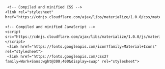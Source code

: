 <!DOCTYPE html>
<html lang="en">
<head>
    <meta charset="UTF-8">
    <meta name="viewport" content="width=device-width, initial-scale=1.0">
    <title>OpenCQ-Documentation</title>

     <!-- Compiled and minified CSS -->
    <link rel="stylesheet" href="https://cdnjs.cloudflare.com/ajax/libs/materialize/1.0.0/css/materialize.min.css">

    <!-- Compiled and minified JavaScript -->
    <script src="https://cdnjs.cloudflare.com/ajax/libs/materialize/1.0.0/js/materialize.min.js"></script>
     <link href="https://fonts.googleapis.com/icon?family=Material+Icons" rel="stylesheet">
     <link href="https://fonts.googleapis.com/css2?family=Work+Sans:wght@300;400&display=swap" rel="stylesheet">
</head>
<body>
    <style>
     header, main, footer {
      padding-left: 300px;
    }

    @media only screen and (max-width : 992px) {
      header, main, footer {
        padding-left: 0;
      }
    }

    .aymuos1{
      background: rgb(131,58,180);
background: linear-gradient(90deg, rgba(131,58,180,1) 0%, rgba(237,111,111,1) 50%, rgba(69,143,252,1) 100%);
    }
    .circlum{
      width : 250px;
    }

    </style>




    <nav>
    <div class="nav-wrapper aymuos1">
      <a href="#" class="brand-logo center">Project Documentation</a>
      <ul id="nav-mobile" class="right hide-on-med-and-down">
        <li><a href="#facultyportion">Faculty</a></li>
        <li><a href="#studentportion">Students</a></li>
        <li><a href="#coeportion">COE</a></li>
      </ul>
    </div>
  </nav>

  <ul id="slide-out" class="sidenav sidenav-fixed">
    <li><div class="user-view">
      <a href="#user"><img class="circlum" src="gcectxopencq.png"></a>
      <a href="https://github.com/aymuos/openCQ"><span class="black-text name"><h5>OpenCQ Examination platform</h5></span></a>
    </div></li>
    <!--<li><a href="#!"><i class="material-icons">cloud</i>First Link With Icon</a></li> -->
    <li><a href="http://gcect.ac.in">For Use in G.C.E.C.T </a></li>
    <li><div class="divider"></div></li>
    <li><a class="subheader">Menu</a></li>
    <li><a class="waves-effect" href="#!"><i class="material-icons">bug_report</i>Developer Documentation</a></li>


          <ul class="collapsible expandable">
            <li>
                 <div class="collapsible-header waves-effect"><i class="material-icons">mood</i>Faculty Documentation</div>
                <div class="collapsible-body"><span> All help related to how to uses opencq will be found here</span></div>
            </li>
            <li>
                <div class="collapsible-header"><i class="material-icons">place</i>Examinee/Student Documentaion</div>
                <div class="collapsible-body"><span>Lorem ipsum dolor sit amet.</span></div>
            </li>
            <li>
                <div class="collapsible-header"><i class="material-icons">whatshot</i>COE documentation</div>
                <div class="collapsible-body"><span>Lorem ipsum dolor sit amet.</span></div>
            </li>
          </ul>
          <ul>
          <li><a class="waves-effect" href="#!"><i class="material-icons">bug_report</i>Meet the creators : )</a></li>
          </ul>
<!--porer ul ta puro left collapsable er ul-->
  </ul>
  <a href="#" data-target="slide-out" class="sidenav-trigger show-on-large"><i class="material-icons">menu</i></a>

<main>






 <div class="row">
    <div class="col s12 m10 l10 offset-l1 offset-m1">
      <div class="card white z-depth-0">
        <div class="card-content black-text">
          <span class="card-title">A Note for users</span>
          <p>Please go through the sections carefully and preferably in sequence. We have tried to accompany video demonstrations wherever possible.
          If you still have doubt or feel that the documentation is unclear or you encounter any bugs please drop an email to any of our devs (details at the very bottom ). 
          Thank you . </p>
        </div>
        <div class="card-action">
          <a href="#">This is a link</a>
          <a href="#">This is a link</a>
        </div>
      </div>
    </div>
  </div>

</main>

  <script>
  document.addEventListener('DOMContentLoaded', function() {
    var elems = document.querySelectorAll('.sidenav');
    var instances = M.Sidenav.init(elems, {
      edge: 'left',
    draggable: true,
    inDuration: 250,
    outDuration: 200,
    onOpenStart: null,
    onOpenEnd: null,
    onCloseStart: null,
    onCloseEnd: null,
    preventScrolling: true
    });
  });
  </script>
  <script> document.addEventListener('DOMContentLoaded', function() {
    var elems = document.querySelectorAll('.collapsible');
    var instances = M.Collapsible.init(elems, {
      accordion:true,
      onOpenStart:null,
      onOpenEnd : null,
      inDuration:300,
      outDuration:300
    });
  });</script>
</body>
</html>
